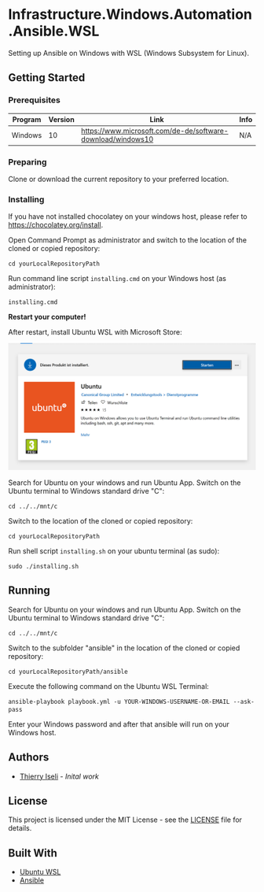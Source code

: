 # Infrastructure.Windows.Automation.Ansible.WSL

Setting up Ansible on Windows with WSL (Windows Subsystem for Linux).

## Getting Started

### Prerequisites

| Program | Version | Link | Info |
|-------------|-------------|-----|--|
| Windows | 10 | https://www.microsoft.com/de-de/software-download/windows10 | N/A |

### Preparing

Clone or download the current repository to your preferred location.

### Installing

If you have not installed chocolatey on your windows host, please refer to https://chocolatey.org/install.

Open Command Prompt as administrator and switch to the location of the cloned or copied repository:

```
cd yourLocalRepositoryPath
```

Run command line script `installing.cmd` on your Windows host (as administrator):

```
installing.cmd
```

**Restart your computer!**

After restart, install Ubuntu WSL with Microsoft Store:

![Ubuntu WSL (Microsoft Store)](microsoft-store-ubuntu.jpg)

Search for Ubuntu on your windows and run Ubuntu App. Switch on the Ubuntu terminal to Windows standard drive "C":

```
cd ../../mnt/c
```

Switch to the location of the cloned or copied repository:

```
cd yourLocalRepositoryPath
```

Run shell script `installing.sh` on your ubuntu terminal (as sudo):

```
sudo ./installing.sh
```

## Running

Search for Ubuntu on your windows and run Ubuntu App. Switch on the Ubuntu terminal to Windows standard drive "C":

```
cd ../../mnt/c
```

Switch to the subfolder "ansible" in the location of the cloned or copied repository:

```
cd yourLocalRepositoryPath/ansible
```

Execute the following command on the Ubuntu WSL Terminal:

```
ansible-playbook playbook.yml -u YOUR-WINDOWS-USERNAME-OR-EMAIL --ask-pass
```

Enter your Windows password and after that ansible will run on your Windows host.

## Authors

- [Thierry Iseli](https://github.com/thierryiseli) - *Inital work*

## License

This project is licensed under the MIT License - see the [LICENSE](LICENSE) file for details.

## Built With

- [Ubuntu WSL](https://ubuntu.com/wsl)
- [Ansible](https://www.ansible.com/)

